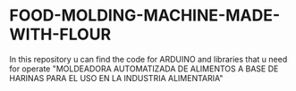 # FOOD-MOLDING-MACHINE-MADE-WITH-FLOUR
In this repository u can find the code for ARDUINO and libraries that u need for operate "MOLDEADORA AUTOMATIZADA DE ALIMENTOS A BASE DE HARINAS PARA EL USO EN LA INDUSTRIA  ALIMENTARIA"
